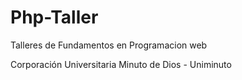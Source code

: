 # Php-Taller


Talleres de Fundamentos en Programacion web 


Corporación Universitaria Minuto de Dios - Uniminuto




